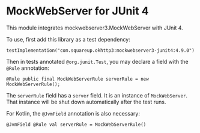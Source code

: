 MockWebServer for JUnit 4
=========================

This module integrates mockwebserver3.MockWebServer with JUnit 4.

To use, first add this library as a test dependency:

```
testImplementation("com.squareup.okhttp3:mockwebserver3-junit4:4.9.0")
```

Then in tests annotated `@org.junit.Test`, you may declare a field with the `@Rule` annotation:

```
@Rule public final MockWebServerRule serverRule = new MockWebServerRule();
```

The `serverRule` field has a `server` field. It is an instance of `MockWebServer`. That instance
will be shut down automatically after the test runs.

For Kotlin, the `@JvmField` annotation is also necessary:

```
@JvmField @Rule val serverRule = MockWebServerRule()
```
